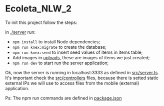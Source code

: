 # Ecoleta_NLW_2

To init this project follow the steps:

in [./server](server) run: 
- `npm install` to install Node dependencies;
- `npm run knex:migrate` to create the database;
- `npm run knex:seed` to insert seed values of items in items table;
- Add images in [uploads](server/uploads), these are images of items we just created;
- `npm run dev` to start run the server application;

Ok, now the server is running in localhost:3333 as defined in [src/server.ts](server/src/server.ts). It's important check the [src/controllers](server/src/controllers) files, because there is setted static external IPs we will use to access files from the mobile (external) application.

Ps: The npm run commands are defined in [package.json](server/package.json)


